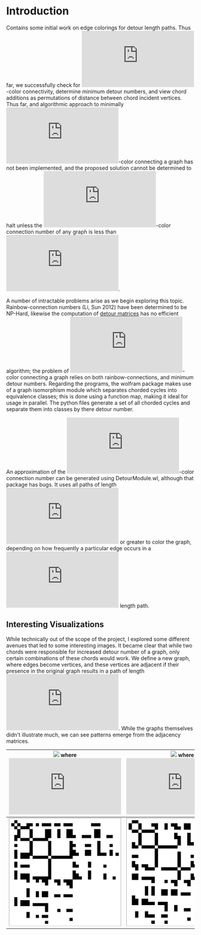 # Introduction
Contains some initial work on edge colorings for detour length paths. Thus far, we successfully check for ![](https://latex.codecogs.com/svg.latex?k)-color connectivity, determine minimum detour numbers, and view chord additions as permutations of distance between chord incident vertices. Thus far, and algorithmic approach to minimally ![](https://latex.codecogs.com/svg.latex?k)-color connecting a graph has not been implemented, and the proposed solution cannot be determined to halt unless the ![](https://latex.codecogs.com/svg.latex?k)-color connection number of any graph is less than ![](https://latex.codecogs.com/svg.latex?2k-1).

A number of intractable problems arise as we begin exploring this topic. Rainbow-connection numbers (Li, Sun 2012) have been determined to be NP-Hard, likewise the computation of [detour matrices](http://mathworld.wolfram.com/DetourMatrix.html) has no efficient algorithm; the problem of ![](https://latex.codecogs.com/svg.latex?k)-color connecting a graph relies on both rainbow-connections, and minimum detour numbers. Regarding the programs, the wolfram package makes use of a graph isomorphism module which separates chorded cycles into equivalence classes; this is done using a function map, making it ideal for usage in parallel. The python files generate a set of all chorded cycles and separate them into classes by there detour number.

An approximation of the ![](https://latex.codecogs.com/svg.latex?k)-color connection number can be generated using DetourModule.wl, although that package has bugs. It uses all paths of length ![](https://latex.codecogs.com/svg.latex?k) or greater to color the graph, depending on how frequently a particular edge occurs in a ![](https://latex.codecogs.com/svg.latex?k) length path.

## Interesting Visualizations

While technically out of the scope of the project, I explored some different avenues that led to some interesting images. It became clear that while two chords were responsible for increased detour number of a graph, only certain combinations of these chords would work. We define a new graph, where edges become vertices, and these vertices are adjacent if their presence in the original graph results in a path of length ![](https://latex.codecogs.com/svg.latex?k). While the graphs themselves didn't illustrate much, we can see patterns emerge from the adjacency matrices.

![](https://latex.codecogs.com/svg.latex?C_{10}) where ![](https://latex.codecogs.com/svg.latex?k=6) | ![](https://latex.codecogs.com/svg.latex?C_{11}) where ![](https://latex.codecogs.com/svg.latex?k=7) | ![](https://latex.codecogs.com/svg.latex?C_{12}) where ![](https://latex.codecogs.com/svg.latex?k=7)
:-----------------------:|:-----------------------:|:-----------------------:
![Alt Text](https://github.com/ajump2/k-color-connectivity/raw/master/Images/arrayC10K6-0.png "C10K6")| ![Alt Text](https://github.com/ajump2/k-color-connectivity/raw/master/Images/arrayC11K7-0.png "C11K7") | ![Alt Text](https://github.com/ajump2/k-color-connectivity/raw/master/Images/arrayC12K7-0.png "C12K7")
